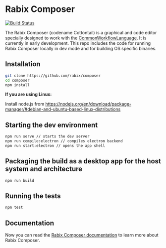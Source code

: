 

# Rabix Composer
[![Build Status](https://travis-ci.org/rabix/composer.svg?branch=master)](https://travis-ci.org/rabix/composer)


The Rabix Composer (codename Cottontail) is a graphical and code editor specially designed to work with the [CommonWorkflowLanguage](https://github.com/common-workflow-language/common-workflow-language). It is currently in early development. This repo includes the code for running Rabix Composer locally in dev mode and for building OS specific binaries.

## Installation

```bash
git clone https://github.com/rabix/composer
cd composer
npm install
```

**If you are using Linux:**

Install node.js from https://nodejs.org/en/download/package-manager/#debian-and-ubuntu-based-linux-distributions

## Starting the dev environment
```bash
npm run serve // starts the dev server
npm run compile:electron // compiles electron backend
npm run start:electron // opens the app shell
```

## Packaging the build as a desktop app for the host system and architecture
```bash
npm run build
```

## Running the tests
```bash
npm test
```

## Documentation

Now you can read the [Rabix Composer documentation](https://github.com/rabix/composer/wiki) to learn more about Rabix Composer.

